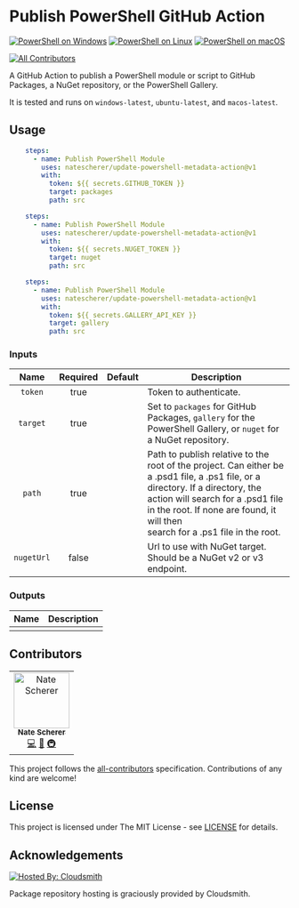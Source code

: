 # Publish PowerShell GitHub Action

[![PowerShell on Windows](https://raw.githubusercontent.com/gist/natescherer/13d7121be73557627d3908f6e5559d9f/raw/4f7747f24063595a285dd33192fe1fd57fe60dee/publish-powershell-action_TestResults_Windows.md_badge.svg)](https://gist.github.com/natescherer/13d7121be73557627d3908f6e5559d9f) [![PowerShell on Linux](https://raw.githubusercontent.com/gist/natescherer/7006cea198e1726f203cde5604179d4b/raw/9aed4cd805da75c33a98968f9980f70fd7a6f7c9/publish-powershell-action_TestResults_Linux.md_badge.svg)](https://gist.github.com/natescherer/7006cea198e1726f203cde5604179d4b) [![PowerShell on macOS](https://raw.githubusercontent.com/gist/natescherer/cbc42445c9b9161db9d83db09927a66c/raw/4e43ee59dd608716106e1b3abbdf7b933b95980a/publish-powershell-action_TestResults_macOS.md_badge.svg)](https://gist.github.com/natescherer/cbc42445c9b9161db9d83db09927a66c)
<!-- ALL-CONTRIBUTORS-BADGE:START - Do not remove or modify this section -->
[![All Contributors](https://img.shields.io/badge/all_contributors-1-orange.svg?style=flat-square)](#contributors-)
<!-- ALL-CONTRIBUTORS-BADGE:END -->

A GitHub Action to publish a PowerShell module or script to GitHub Packages, a NuGet repository, or the PowerShell Gallery.

It is tested and runs on `windows-latest`, `ubuntu-latest`, and `macos-latest`.

## Usage

```yaml
    steps:
      - name: Publish PowerShell Module
        uses: natescherer/update-powershell-metadata-action@v1
        with:
          token: ${{ secrets.GITHUB_TOKEN }}
          target: packages
          path: src
```

```yaml
    steps:
      - name: Publish PowerShell Module
        uses: natescherer/update-powershell-metadata-action@v1
        with:
          token: ${{ secrets.NUGET_TOKEN }}
          target: nuget
          path: src
```

```yaml
    steps:
      - name: Publish PowerShell Module
        uses: natescherer/update-powershell-metadata-action@v1
        with:
          token: ${{ secrets.GALLERY_API_KEY }}
          target: gallery
          path: src
```

### Inputs

<!--(inputs-start)-->

| Name  | Required | Default | Description |
| :---: | :------: | :-----: | ----------- |
| `token` | true |  | Token to authenticate. |
| `target` | true |  | Set to `packages` for GitHub Packages, `gallery` for the PowerShell Gallery, or `nuget` for a NuGet repository. |
| `path` | true |  | Path to publish relative to the root of the project. Can either be a .psd1 file, a .ps1 file, or a directory. If a directory, the action will search for a .psd1 file in the root. If none are found, it will then <br>search for a .ps1 file in the root. |
| `nugetUrl` | false |  | Url to use with NuGet target. Should be a NuGet v2 or v3 endpoint. |

<!--(inputs-end)-->

### Outputs

<!--(outputs-start)-->

| Name  | Description |
| :---: | ----------- |
|  |

<!--(outputs-end)-->

## Contributors

<!-- ALL-CONTRIBUTORS-LIST:START - Do not remove or modify this section -->
<!-- prettier-ignore-start -->
<!-- markdownlint-disable -->
<table>
  <tbody>
    <tr>
      <td align="center"><a href="https://www.linkedin.com/in/natescherer01/"><img src="https://avatars.githubusercontent.com/u/376408?v=4?s=100" width="100px;" alt="Nate Scherer"/><br /><sub><b>Nate Scherer</b></sub></a><br /><a href="https://github.com/natescherer/publish-powershell-action/commits?author=natescherer" title="Code">💻</a> <a href="https://github.com/natescherer/publish-powershell-action/commits?author=natescherer" title="Documentation">📖</a> <a href="#infra-natescherer" title="Infrastructure (Hosting, Build-Tools, etc)">🚇</a></td>
    </tr>
  </tbody>
</table>

<!-- markdownlint-restore -->
<!-- prettier-ignore-end -->

<!-- ALL-CONTRIBUTORS-LIST:END -->

This project follows the [all-contributors](https://allcontributors.org) specification.
Contributions of any kind are welcome!

## License

This project is licensed under The MIT License - see [LICENSE](LICENSE) for details.

## Acknowledgements

[![Hosted By: Cloudsmith](https://img.shields.io/badge/OSS%20hosting%20by-cloudsmith-blue?logo=cloudsmith&style=flat-square)](https://cloudsmith.com)

Package repository hosting is graciously provided by Cloudsmith.
